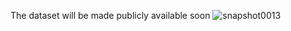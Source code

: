 The dataset will be made publicly available soon
![snapshot0013](https://github.com/user-attachments/assets/d57edc3c-a758-49c1-9189-2f71dab78049)

